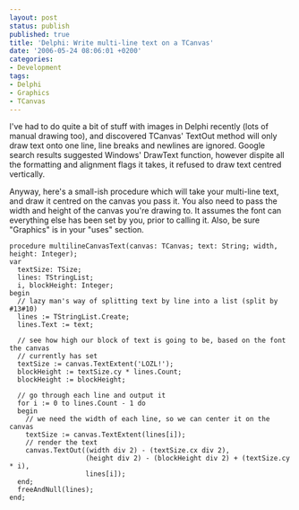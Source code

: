 ```yaml
---
layout: post
status: publish
published: true
title: 'Delphi: Write multi-line text on a TCanvas'
date: '2006-05-24 08:06:01 +0200'
categories:
- Development
tags:
- Delphi
- Graphics
- TCanvas
---
```


I've had to do quite a bit of stuff with images in Delphi recently (lots
of manual drawing too), and discovered TCanvas' TextOut method will only
draw text onto one line, line breaks and newlines are ignored. Google
search results suggested Windows' DrawText function, however dispite all
the formatting and alignment flags it takes, it refused to draw text
centred vertically.

Anyway, here's a small-ish procedure which will take your multi-line
text, and draw it centred on the canvas you pass it. You also need to
pass the width and height of the canvas you're drawing to. It assumes
the font can everything else has been set by you, prior to calling it.
Also, be sure "Graphics" is in your "uses" section.

``` {.prettyprint}
procedure multilineCanvasText(canvas: TCanvas; text: String; width, height: Integer);
var
  textSize: TSize;
  lines: TStringList;
  i, blockHeight: Integer;
begin
  // lazy man's way of splitting text by line into a list (split by #13#10)
  lines := TStringList.Create;
  lines.Text := text;

  // see how high our block of text is going to be, based on the font the canvas
  // currently has set
  textSize := canvas.TextExtent('LOZL!');
  blockHeight := textSize.cy * lines.Count;
  blockHeight := blockHeight;

  // go through each line and output it
  for i := 0 to lines.Count - 1 do
  begin
    // we need the width of each line, so we can center it on the canvas
    textSize := canvas.TextExtent(lines[i]);
    // render the text
    canvas.TextOut((width div 2) - (textSize.cx div 2),
                   (height div 2) - (blockHeight div 2) + (textSize.cy * i),
                   lines[i]);
  end;
  freeAndNull(lines);
end;
```

